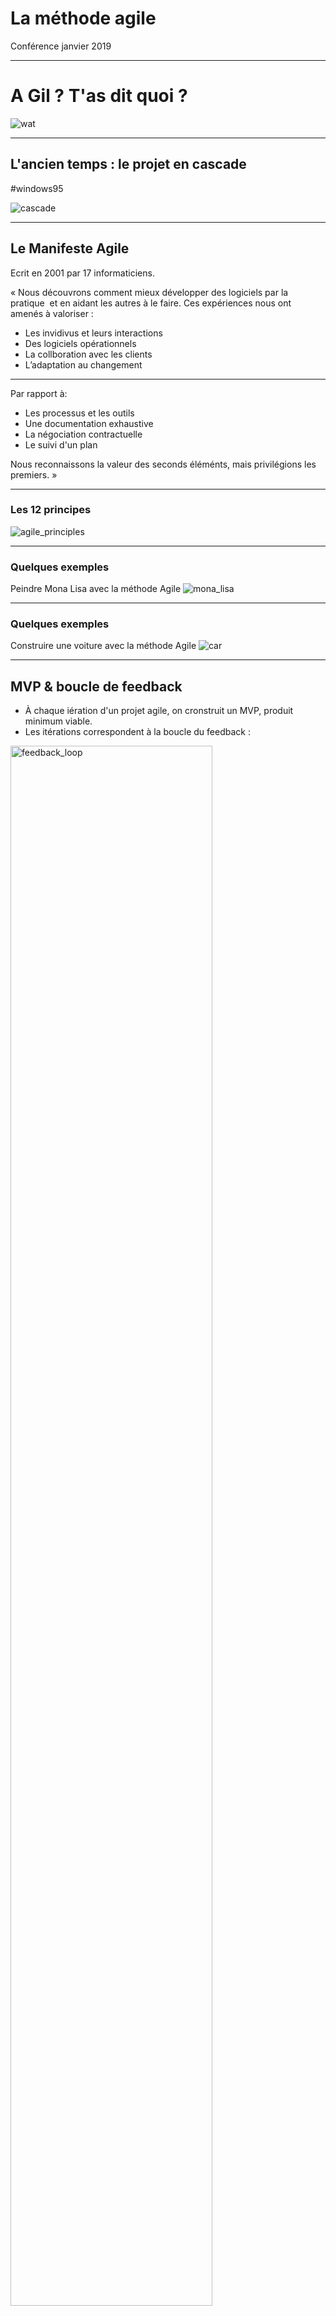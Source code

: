 # La méthode agile

Conférence janvier 2019



---



# A Gil ? T'as dit quoi ?

![wat](wat.jpg)


***


## L'ancien temps : le projet en cascade
\#windows95

![cascade](cascade.png)


***


## Le Manifeste Agile
Ecrit en 2001 par 17 informaticiens.

« Nous découvrons comment mieux développer des logiciels par la pratique  et
en aidant les autres à le faire. Ces expériences nous ont amenés à valoriser :
* Les invidivus et leurs interactions
* Des logiciels opérationnels
* La collboration avec les clients
* L’adaptation au changement


***


Par rapport à:
* Les processus et les outils
* Une documentation exhaustive
* La négociation contractuelle
* Le suivi d'un plan

Nous reconnaissons la valeur des seconds éléménts, mais privilégions les premiers. »


***


### Les 12 principes
![agile_principles](agile_principles.png)


***

### Quelques exemples
Peindre Mona Lisa avec la méthode Agile
![mona_lisa](mona_lisa.jpeg)


***


### Quelques exemples
Construire une voiture avec la méthode Agile
![car](car.png)


***


## MVP & boucle de feedback

* À chaque iération d'un projet agile, on cronstruit un MVP, produit minimum viable.
* Les itérations correspondent à la boucle du feedback :
<img src="feedback_loop.png" alt="feedback_loop" style="width:80%;"/>


***


## Agile vs cascade
![cascade_vs_agile](cascade_vs_agile.png)



---



# SCRUM

SCRUM (mélée en français) est un framework qui implémente la méthode Agile, en se focalisant sur le développement logiciel

***


## L'équipe SCRUM (3-10 personnes)
<img src="equipe_scrum.jpg" alt="equipe_scrum" style="width:80%;"/>


***


## En un coup d'oeil
![scrum](scrum.png)


***


# Un mot sur les outils de ticketing

* L’outil de suivi de projet JIRA Agile permet d’appliquer concrètement toutes
les étapes du framework Scrum pour suivre les projets en méthode Agile.
* Solution payante (minimum 10€/an en installation locale), il existe d'autres alternatives mais Jira est le plus utilisé de loin.



---



# Un cas pratique
